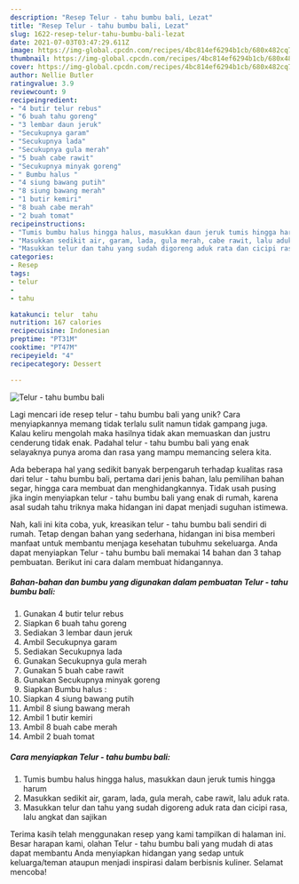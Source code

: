 ```yaml
---
description: "Resep Telur - tahu bumbu bali, Lezat"
title: "Resep Telur - tahu bumbu bali, Lezat"
slug: 1622-resep-telur-tahu-bumbu-bali-lezat
date: 2021-07-03T03:47:29.611Z
image: https://img-global.cpcdn.com/recipes/4bc814ef6294b1cb/680x482cq70/telur-tahu-bumbu-bali-foto-resep-utama.jpg
thumbnail: https://img-global.cpcdn.com/recipes/4bc814ef6294b1cb/680x482cq70/telur-tahu-bumbu-bali-foto-resep-utama.jpg
cover: https://img-global.cpcdn.com/recipes/4bc814ef6294b1cb/680x482cq70/telur-tahu-bumbu-bali-foto-resep-utama.jpg
author: Nellie Butler
ratingvalue: 3.9
reviewcount: 9
recipeingredient:
- "4 butir telur rebus"
- "6 buah tahu goreng"
- "3 lembar daun jeruk"
- "Secukupnya garam"
- "Secukupnya lada"
- "Secukupnya gula merah"
- "5 buah cabe rawit"
- "Secukupnya minyak goreng"
- " Bumbu halus "
- "4 siung bawang putih"
- "8 siung bawang merah"
- "1 butir kemiri"
- "8 buah cabe merah"
- "2 buah tomat"
recipeinstructions:
- "Tumis bumbu halus hingga halus, masukkan daun jeruk tumis hingga harum"
- "Masukkan sedikit air, garam, lada, gula merah, cabe rawit, lalu aduk rata."
- "Masukkan telur dan tahu yang sudah digoreng aduk rata dan cicipi rasa, lalu angkat dan sajikan"
categories:
- Resep
tags:
- telur
- 
- tahu

katakunci: telur  tahu 
nutrition: 167 calories
recipecuisine: Indonesian
preptime: "PT31M"
cooktime: "PT47M"
recipeyield: "4"
recipecategory: Dessert

---
```



![Telur - tahu bumbu bali](https://img-global.cpcdn.com/recipes/4bc814ef6294b1cb/680x482cq70/telur-tahu-bumbu-bali-foto-resep-utama.jpg)

Lagi mencari ide resep telur - tahu bumbu bali yang unik? Cara menyiapkannya memang tidak terlalu sulit namun tidak gampang juga. Kalau keliru mengolah maka hasilnya tidak akan memuaskan dan justru cenderung tidak enak. Padahal telur - tahu bumbu bali yang enak selayaknya punya aroma dan rasa yang mampu memancing selera kita.

Ada beberapa hal yang sedikit banyak berpengaruh terhadap kualitas rasa dari telur - tahu bumbu bali, pertama dari jenis bahan, lalu pemilihan bahan segar, hingga cara membuat dan menghidangkannya. Tidak usah pusing jika ingin menyiapkan telur - tahu bumbu bali yang enak di rumah, karena asal sudah tahu triknya maka hidangan ini dapat menjadi suguhan istimewa.




Nah, kali ini kita coba, yuk, kreasikan telur - tahu bumbu bali sendiri di rumah. Tetap dengan bahan yang sederhana, hidangan ini bisa memberi manfaat untuk membantu menjaga kesehatan tubuhmu sekeluarga. Anda dapat menyiapkan Telur - tahu bumbu bali memakai 14 bahan dan 3 tahap pembuatan. Berikut ini cara dalam membuat hidangannya.

<!--inarticleads1-->

##### Bahan-bahan dan bumbu yang digunakan dalam pembuatan Telur - tahu bumbu bali:

1. Gunakan 4 butir telur rebus
1. Siapkan 6 buah tahu goreng
1. Sediakan 3 lembar daun jeruk
1. Ambil Secukupnya garam
1. Sediakan Secukupnya lada
1. Gunakan Secukupnya gula merah
1. Gunakan 5 buah cabe rawit
1. Gunakan Secukupnya minyak goreng
1. Siapkan  Bumbu halus :
1. Siapkan 4 siung bawang putih
1. Ambil 8 siung bawang merah
1. Ambil 1 butir kemiri
1. Ambil 8 buah cabe merah
1. Ambil 2 buah tomat




<!--inarticleads2-->

##### Cara menyiapkan Telur - tahu bumbu bali:

1. Tumis bumbu halus hingga halus, masukkan daun jeruk tumis hingga harum
1. Masukkan sedikit air, garam, lada, gula merah, cabe rawit, lalu aduk rata.
1. Masukkan telur dan tahu yang sudah digoreng aduk rata dan cicipi rasa, lalu angkat dan sajikan




Terima kasih telah menggunakan resep yang kami tampilkan di halaman ini. Besar harapan kami, olahan Telur - tahu bumbu bali yang mudah di atas dapat membantu Anda menyiapkan hidangan yang sedap untuk keluarga/teman ataupun menjadi inspirasi dalam berbisnis kuliner. Selamat mencoba!
